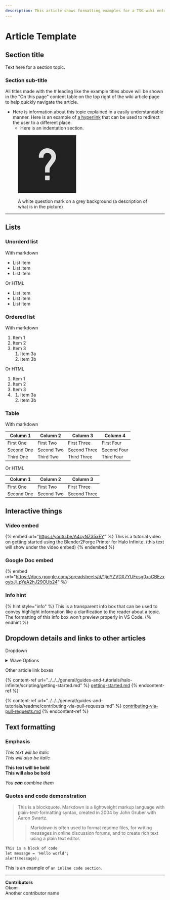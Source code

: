 ```yaml
---
description: This article shows formatting examples for a TSG wiki entry.
---
```


# Article Template

## Section title

Text here for a section topic.

### Section sub-title

All titles made with the # leading like the example titles above will be shown in the "On this page" content table on the top right of the wiki article page to help quickly navigate the article.

* Here is information about this topic explained in a easily understandable manner. Here is an example of [a hyperlink](../../../halo-infinite/forge/lighting/fog/) that can be used to redirect the user to a different place.
  * Here is an indentation section.

<figure><img src="../../../.gitbook/assets/template-image.jpg" alt="Image of a peculiar question mark (this text will show if the image can&#x27;t load)"><figcaption><p>A white question mark on a grey background (a description of what is in the picture)</p></figcaption></figure>

***

## Lists

### Unorderd list

With markdown

* List item
* List item
* List item

Or HTML

* List item
* List item
* List item

### Ordered list

With markdown

1. Item 1
2. Item 2
3. Item 3
   1. Item 3a
   2. Item 3b

Or HTML

1. Item 1
2. Item 2
3. Item 3
4.
   1. Item 3a
   2. Item 3b

### Table

With markdown

| Column 1   | Column 2   | Column 3     | Column 4    |
| ---------- | ---------- | ------------ | ----------- |
| First One  | First Two  | First Three  | First Four  |
| Second One | Second Two | Second Three | Second Four |
| Third One  | Third Two  | Third Three  | Third Four  |

Or HTML

| Column 1   | Column 2   | Column 3     |
| ---------- | ---------- | ------------ |
| First One  | First Two  | First Three  |
| Second One | Second Two | Second Three |

## Interactive things

### Video embed

{% embed url="https://youtu.be/A4cyNZ35xEY" %}
This is a tutorial video on getting started using the Blender2Forge Printer for Halo Infinite. (this text will show under the video embed)
{% endembed %}

### Google Doc embed

{% embed url="https://docs.google.com/spreadsheets/d/1IjdYZVDX7YUFcsg0xcCBEzxoybJl_pYeA2hJ29OUb24" %}

### Info hint

{% hint style="info" %}
This is a transparent info box that can be used to convey highlight information like a clarification to the reader about a topic. The formatting of this info box won't preview properly in VS Code.
{% endhint %}

## Dropdown details and links to other articles

Dropdown

<details>

<summary>Wave Options</summary>

* Custom Wave A
* Custom Wave B
* Custom Wave C
* Custom Wave D
* Custom Wave E
* Custom Wave F
* Custom Wave G

</details>

Other article link boxes

{% content-ref url="../../../general/guides-and-tutorials/halo-infinite/scripting/getting-started.md" %}
[getting-started.md](../../../general/guides-and-tutorials/halo-infinite/scripting/getting-started.md)
{% endcontent-ref %}

{% content-ref url="../../../general/guides-and-tutorials/readme/contributing-via-pull-requests.md" %}
[contributing-via-pull-requests.md](../../../general/guides-and-tutorials/readme/contributing-via-pull-requests.md)
{% endcontent-ref %}

## Text formatting

### Emphasis

_This text will be italic_\
_This will also be italic_

**This text will be bold**\
**This will also be bold**

_You **can** combine them_

### Quotes and code demonstration

> This is a blockquote. Markdown is a lightweight markup language with plain-text-formatting syntax, created in 2004 by John Gruber with Aaron Swartz.
>
> > Markdown is often used to format readme files, for writing messages in online discussion forums, and to create rich text using a plain text editor.

```
This is a block of code
let message = 'Hello world';
alert(message);
```

This is an example of `an inline code section`.

***

**Contributors**\
Okom\
Another contributor name
